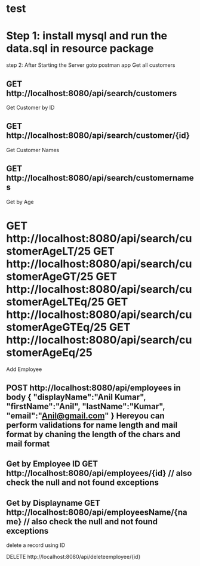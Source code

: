 # test

Step 1:
install mysql and run the data.sql in resource package
======================================================

step 2:
After Starting the Server goto postman app 
Get all customers

GET  http://localhost:8080/api/search/customers
-------------------------
Get Customer by ID

GET  http://localhost:8080/api/search/customer/{id}
------------------------
Get Customer  Names

GET  http://localhost:8080/api/search/customernames
------------------------
Get by Age

GET  http://localhost:8080/api/search/customerAgeLT/25
GET  http://localhost:8080/api/search/customerAgeGT/25
GET  http://localhost:8080/api/search/customerAgeLTEq/25
GET  http://localhost:8080/api/search/customerAgeGTEq/25
GET  http://localhost:8080/api/search/customerAgeEq/25
=======================================
Add Employee

POST http://localhost:8080/api/employees
in body 
{
    "displayName":"Anil Kumar",
    "firstName":"Anil",
    "lastName":"Kumar",
    "email":"Anil@gmail.com"
}
Hereyou can perform validations for name length and mail format by chaning the length of the chars and mail format
------------------------------------
Get by Employee ID
GET http://localhost:8080/api/employees/{id}  // also check the null and not found exceptions
-----------------------------------
Get by Displayname
GET http://localhost:8080/api/employeesName/{name} // also check the null and not found exceptions
----------------------------------
delete a record using ID

DELETE http://localhost:8080/api/deleteemployee/{id}







